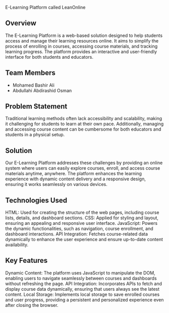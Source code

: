 E-Learning Platform called LeanOnline

## Overview
The E-Learning Platform is a web-based solution designed to help students access and manage their learning resources online. It aims to simplify the process of enrolling in courses, accessing course materials, and tracking learning progress. The platform provides an interactive and user-friendly interface for both students and educators.

## Team Members

- Mohamed Bashir Ali
- Abdullahi Abdirashid Osman

## Problem Statement

Traditional learning methods often lack accessibility and scalability, making it challenging for students to learn at their own pace. Additionally, managing and accessing course content can be cumbersome for both educators and students in a physical setup.

## Solution

Our E-Learning Platform addresses these challenges by providing an online system where users can easily explore courses, enroll, and access course materials anytime, anywhere. The platform enhances the learning experience with dynamic content delivery and a responsive design, ensuring it works seamlessly on various devices.

## Technologies Used

HTML: Used for creating the structure of the web pages, including course lists, details, and dashboard sections.
CSS: Applied for styling and layout, ensuring an appealing and responsive user interface.
JavaScript: Powers the dynamic functionalities, such as navigation, course enrollment, and dashboard interactions.
API Integration: Fetches course-related data dynamically to enhance the user experience and ensure up-to-date content availability.

## Key Features

Dynamic Content: The platform uses JavaScript to manipulate the DOM, enabling users to navigate seamlessly between courses and dashboards without refreshing the page.
API Integration: Incorporates APIs to fetch and display course data dynamically, ensuring that users always see the latest content.
Local Storage: Implements local storage to save enrolled courses and user progress, providing a persistent and personalized experience even after closing the browser.
